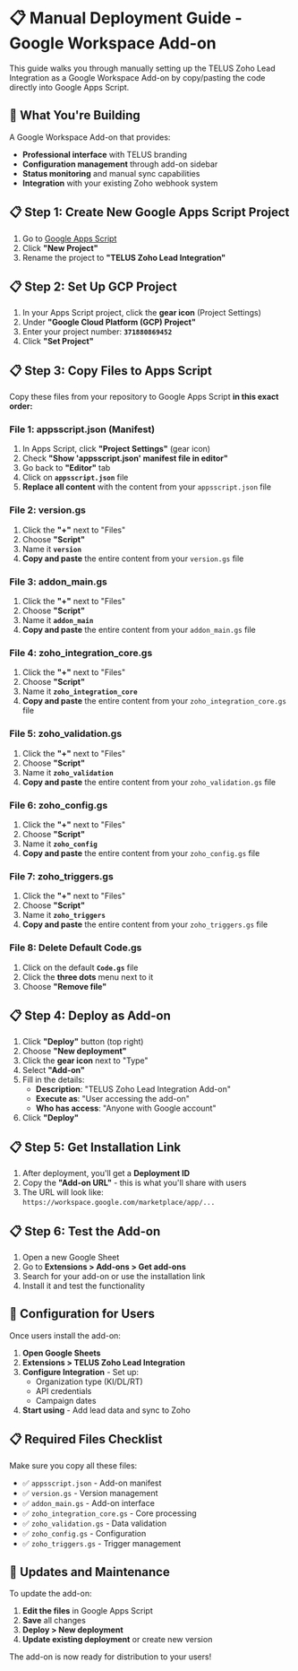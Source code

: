 # 📋 Manual Deployment Guide - Google Workspace Add-on

This guide walks you through manually setting up the TELUS Zoho Lead Integration as a Google Workspace Add-on by copy/pasting the code directly into Google Apps Script.

## 🚀 **What You're Building**

A Google Workspace Add-on that provides:
- **Professional interface** with TELUS branding
- **Configuration management** through add-on sidebar
- **Status monitoring** and manual sync capabilities
- **Integration** with your existing Zoho webhook system

## 📋 **Step 1: Create New Google Apps Script Project**

1. Go to [Google Apps Script](https://script.google.com)
2. Click **"New Project"**
3. Rename the project to **"TELUS Zoho Lead Integration"**

## 📋 **Step 2: Set Up GCP Project**

1. In your Apps Script project, click the **gear icon** (Project Settings)
2. Under **"Google Cloud Platform (GCP) Project"**
3. Enter your project number: **`371880869452`**
4. Click **"Set Project"**

## 📋 **Step 3: Copy Files to Apps Script**

Copy these files from your repository to Google Apps Script **in this exact order:**

### **File 1: appsscript.json (Manifest)**
1. In Apps Script, click **"Project Settings"** (gear icon)
2. Check **"Show 'appsscript.json' manifest file in editor"**
3. Go back to **"Editor"** tab
4. Click on **`appsscript.json`** file
5. **Replace all content** with the content from your `appsscript.json` file

### **File 2: version.gs**
1. Click the **"+"** next to "Files"
2. Choose **"Script"**
3. Name it **`version`**
4. **Copy and paste** the entire content from your `version.gs` file

### **File 3: addon_main.gs**
1. Click the **"+"** next to "Files"
2. Choose **"Script"**
3. Name it **`addon_main`**
4. **Copy and paste** the entire content from your `addon_main.gs` file

### **File 4: zoho_integration_core.gs**
1. Click the **"+"** next to "Files"
2. Choose **"Script"**
3. Name it **`zoho_integration_core`**
4. **Copy and paste** the entire content from your `zoho_integration_core.gs` file

### **File 5: zoho_validation.gs**
1. Click the **"+"** next to "Files"
2. Choose **"Script"**
3. Name it **`zoho_validation`**
4. **Copy and paste** the entire content from your `zoho_validation.gs` file

### **File 6: zoho_config.gs**
1. Click the **"+"** next to "Files"
2. Choose **"Script"**
3. Name it **`zoho_config`**
4. **Copy and paste** the entire content from your `zoho_config.gs` file

### **File 7: zoho_triggers.gs**
1. Click the **"+"** next to "Files"
2. Choose **"Script"**
3. Name it **`zoho_triggers`**
4. **Copy and paste** the entire content from your `zoho_triggers.gs` file

### **File 8: Delete Default Code.gs**
1. Click on the default **`Code.gs`** file
2. Click the **three dots** menu next to it
3. Choose **"Remove file"**

## 📋 **Step 4: Deploy as Add-on**

1. Click **"Deploy"** button (top right)
2. Choose **"New deployment"**
3. Click the **gear icon** next to "Type"
4. Select **"Add-on"**
5. Fill in the details:
   - **Description**: "TELUS Zoho Lead Integration Add-on"
   - **Execute as**: "User accessing the add-on"
   - **Who has access**: "Anyone with Google account"
6. Click **"Deploy"**

## 📋 **Step 5: Get Installation Link**

1. After deployment, you'll get a **Deployment ID**
2. Copy the **"Add-on URL"** - this is what you'll share with users
3. The URL will look like: `https://workspace.google.com/marketplace/app/...`

## 📋 **Step 6: Test the Add-on**

1. Open a new Google Sheet
2. Go to **Extensions > Add-ons > Get add-ons**
3. Search for your add-on or use the installation link
4. Install it and test the functionality

## 🔧 **Configuration for Users**

Once users install the add-on:

1. **Open Google Sheets**
2. **Extensions > TELUS Zoho Lead Integration**
3. **Configure Integration** - Set up:
   - Organization type (KI/DL/RT)
   - API credentials
   - Campaign dates
4. **Start using** - Add lead data and sync to Zoho

## 📋 **Required Files Checklist**

Make sure you copy all these files:

- ✅ `appsscript.json` - Add-on manifest
- ✅ `version.gs` - Version management
- ✅ `addon_main.gs` - Add-on interface
- ✅ `zoho_integration_core.gs` - Core processing
- ✅ `zoho_validation.gs` - Data validation
- ✅ `zoho_config.gs` - Configuration
- ✅ `zoho_triggers.gs` - Trigger management

## 🔄 **Updates and Maintenance**

To update the add-on:

1. **Edit the files** in Google Apps Script
2. **Save** all changes
3. **Deploy > New deployment** 
4. **Update existing deployment** or create new version

The add-on is now ready for distribution to your users!
